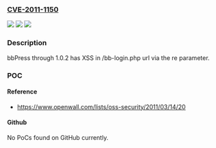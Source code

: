### [CVE-2011-1150](https://cve.mitre.org/cgi-bin/cvename.cgi?name=CVE-2011-1150)
![](https://img.shields.io/static/v1?label=Product&message=bbPress&color=blue)
![](https://img.shields.io/static/v1?label=Version&message=through%201.0.2%20&color=brightgreen)
![](https://img.shields.io/static/v1?label=Vulnerability&message=XSS&color=brightgreen)

### Description

bbPress through 1.0.2 has XSS in /bb-login.php url via the re parameter.

### POC

#### Reference
- https://www.openwall.com/lists/oss-security/2011/03/14/20

#### Github
No PoCs found on GitHub currently.

